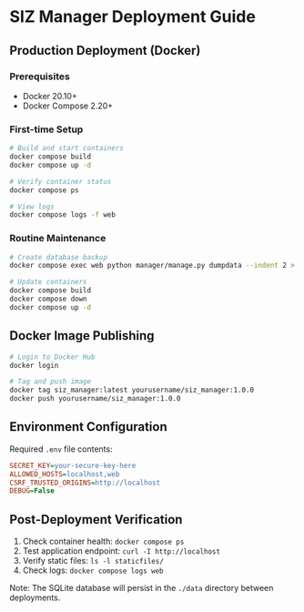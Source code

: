 # SIZ Manager Deployment Guide

## Production Deployment (Docker)

### Prerequisites
- Docker 20.10+
- Docker Compose 2.20+

### First-time Setup
```bash
# Build and start containers
docker compose build
docker compose up -d

# Verify container status
docker compose ps

# View logs
docker compose logs -f web
```

### Routine Maintenance
```bash
# Create database backup
docker compose exec web python manager/manage.py dumpdata --indent 2 > backup_$(date +%Y%m%d).json

# Update containers
docker compose build
docker compose down
docker compose up -d
```

## Docker Image Publishing
```bash
# Login to Docker Hub
docker login

# Tag and push image
docker tag siz_manager:latest yourusername/siz_manager:1.0.0
docker push yourusername/siz_manager:1.0.0
```

## Environment Configuration
Required `.env` file contents:
```ini
SECRET_KEY=your-secure-key-here
ALLOWED_HOSTS=localhost,web
CSRF_TRUSTED_ORIGINS=http://localhost
DEBUG=False
```

## Post-Deployment Verification
1. Check container health: `docker compose ps`
2. Test application endpoint: `curl -I http://localhost`
3. Verify static files: `ls -l staticfiles/`
4. Check logs: `docker compose logs web`

Note: The SQLite database will persist in the `./data` directory between deployments.
